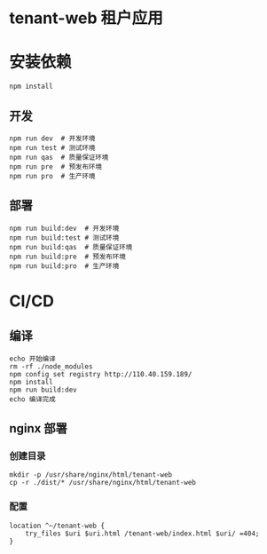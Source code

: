 # tenant-web 租户应用

# 安装依赖

    npm install

## 开发

    npm run dev  # 开发环境
    npm run test # 测试环境
    npm run qas  # 质量保证环境
    npm run pre  # 预发布环境
    npm run pro  # 生产环境

## 部署

    npm run build:dev  # 开发环境
    npm run build:test # 测试环境
    npm run build:qas  # 质量保证环境
    npm run build:pre  # 预发布环境
    npm run build:pro  # 生产环境

#  CI/CD

## 编译

    echo 开始编译
    rm -rf ./node_modules
    npm config set registry http://110.40.159.189/
    npm install
    npm run build:dev
    echo 编译完成

## nginx 部署

### 创建目录 

    mkdir -p /usr/share/nginx/html/tenant-web
    cp -r ./dist/* /usr/share/nginx/html/tenant-web

### 配置

    location ^~/tenant-web {
        try_files $uri $uri.html /tenant-web/index.html $uri/ =404;
    }
